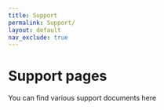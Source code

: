 ```yaml
---
title: Support
permalink: Support/
layout: default
nav_exclude: true
---
```


# Support pages

You can find various support documents here
